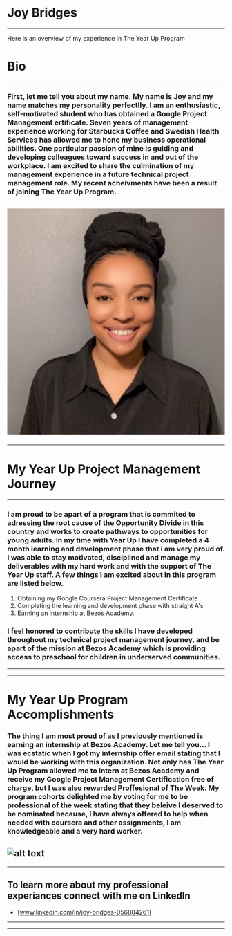 # **Joy Bridges**
---
Here is an overview of my experience in The Year Up Program 


# Bio
---
### First, let me tell you about my name. My name is Joy and my name matches my personality perfectlly. I am an enthusiastic, self-motivated student who has obtained a Google Project Management ertificate. Seven years of management experience working for Starbucks Coffee and Swedish Health Services has allowed me to hone my business operational abilities. One particular passion of mine is guiding and developing colleagues toward success in and out of the workplace. I am excited to share the culmination of my management experience in a future technical project management role. My recent acheivments have been a result of joining The Year Up Program. 
![alt text](git.jpg)
---
---
# **My Year Up Project Management Journey**
---
### I am proud to be apart of a program that is commited to adressing the root cause of the Opportunity Divide in this country and works to create pathways to opportunities for young adults. In my time with Year Up I have completed a 4 month learning and development phase that I am very proud of. I was able to stay motivated, disciplined and manage my deliverables with my hard work and with the support of The Year Up staff. A few things I am excited about in this program are listed below.
1. Obtaining my Google Coursera Project Management Certificate
2. Completing the learning and development phase with straight A's
3. Earning an internship at Bezos Academy. 
### I feel honored to contribute the skills I have developed throughout my technical project management journey, and be apart of the mission at Bezos Academy which is providing access to preschool for children in underserved communities.
---
---
# **My Year Up Program Accomplishments**
### The thing I am most proud of as I previously mentioned is earning an internship at Bezos Academy. Let me tell you... I was ecstatic when I got my internship offer email stating that I would be working with this organization. Not only has The Year Up Program allowed me to intern at Bezos Academy and receive my Google Project Management Certification free of charge, but I was also rewarded Proffesional of The Week. My program cohorts delighted me by voting for me to be professional of the week stating that they beleive I deserved to be nominated because, I have always offered to help when needed with coursera and other assignments, I am knowledgeable and a very hard worker.
![alt text]()
---
---
## To learn more about my professional experiances connect with me on LinkedIn
- [www.linkedin.com/in/joy-bridges-056804261]
---
---
